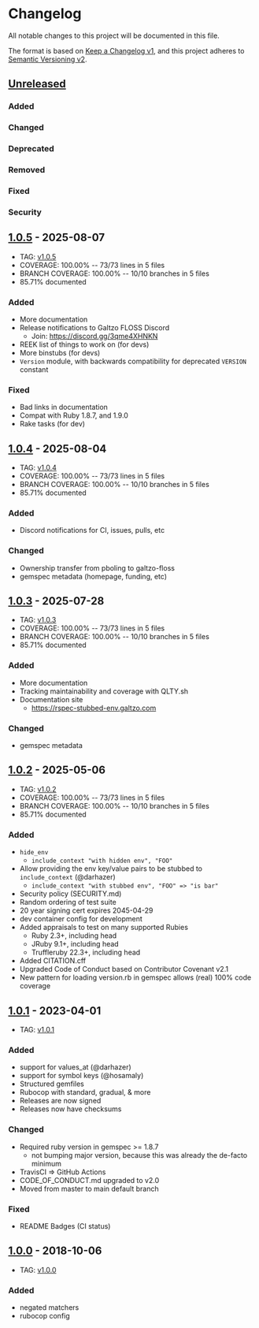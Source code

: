 # Changelog
All notable changes to this project will be documented in this file.

The format is based on [Keep a Changelog v1](https://keepachangelog.com/en/1.0.0/),
and this project adheres to [Semantic Versioning v2](https://semver.org/spec/v2.0.0.html).

## [Unreleased]
### Added
### Changed
### Deprecated
### Removed
### Fixed
### Security

## [1.0.5] - 2025-08-07
- TAG: [v1.0.5][1.0.5t]
- COVERAGE: 100.00% -- 73/73 lines in 5 files
- BRANCH COVERAGE: 100.00% -- 10/10 branches in 5 files
- 85.71% documented
### Added
- More documentation
- Release notifications to Galtzo FLOSS Discord
  - Join: https://discord.gg/3qme4XHNKN
- REEK list of things to work on (for devs)
- More binstubs (for devs)
- `Version` module, with backwards compatibility for deprecated `VERSION` constant
### Fixed
- Bad links in documentation
- Compat with Ruby 1.8.7, and 1.9.0
- Rake tasks (for dev)

## [1.0.4] - 2025-08-04
- TAG: [v1.0.4][1.0.4t]
- COVERAGE: 100.00% -- 73/73 lines in 5 files
- BRANCH COVERAGE: 100.00% -- 10/10 branches in 5 files
- 85.71% documented
### Added
- Discord notifications for CI, issues, pulls, etc
### Changed
- Ownership transfer from pboling to galtzo-floss
- gemspec metadata (homepage, funding, etc)

## [1.0.3] - 2025-07-28
- TAG: [v1.0.3][1.0.3t]
- COVERAGE: 100.00% -- 73/73 lines in 5 files
- BRANCH COVERAGE: 100.00% -- 10/10 branches in 5 files
- 85.71% documented
### Added
- More documentation
- Tracking maintainability and coverage with QLTY.sh
- Documentation site
  - https://rspec-stubbed-env.galtzo.com
### Changed
- gemspec metadata

## [1.0.2] - 2025-05-06
- TAG: [v1.0.2][1.0.2t]
- COVERAGE: 100.00% -- 73/73 lines in 5 files
- BRANCH COVERAGE: 100.00% -- 10/10 branches in 5 files
- 85.71% documented
### Added
- `hide_env`
  - `include_context "with hidden env", "FOO"`
- Allow providing the env key/value pairs to be stubbed to `include_context` (@darhazer)
  - `include_context "with stubbed env", "FOO" => "is bar"`
- Security policy (SECURITY.md)
- Random ordering of test suite
- 20 year signing cert expires 2045-04-29
- dev container config for development
- Added appraisals to test on many supported Rubies
  - Ruby 2.3+, including head
  - JRuby 9.1+, including head
  - Truffleruby 22.3+, including head
- Added CITATION.cff
- Upgraded Code of Conduct based on Contributor Covenant v2.1
- New pattern for loading version.rb in gemspec allows (real) 100% code coverage

## [1.0.1] - 2023-04-01
- TAG: [v1.0.1][1.0.1t]
### Added
- support for values_at (@darhazer)
- support for symbol keys (@hosamaly)
- Structured gemfiles
- Rubocop with standard, gradual, & more
- Releases are now signed
- Releases now have checksums
### Changed
- Required ruby version in gemspec >= 1.8.7
  - not bumping major version, because this was already the de-facto minimum
- TravisCI => GitHub Actions
- CODE_OF_CONDUCT.md upgraded to v2.0
- Moved from master to main default branch
### Fixed
- README Badges (CI status)

## [1.0.0] - 2018-10-06
- TAG: [v1.0.0][1.0.0t]
### Added
- negated matchers
- rubocop config

<!-- Contributors (alphabetically) -->
[@darhazer]: https://github.com/darhazer
[@hosamaly]: https://github.com/hosamaly

[Unreleased]: https://gitlab.com/galtzo-floss/rspec-stubbed_env/-/compare/v1.0.5...main
[1.0.5]: https://gitlab.com/galtzo-floss/rspec-stubbed_env/-/compare/v1.0.5...v1.0.5
[1.0.5t]: https://gitlab.com/galtzo-floss/rspec-stubbed_env/-/tags/v1.0.5
[1.0.4]: https://gitlab.com/galtzo-floss/rspec-stubbed_env/-/compare/v1.0.3...v1.0.4
[1.0.4t]: https://gitlab.com/galtzo-floss/rspec-stubbed_env/-/tags/v1.0.4
[1.0.3]: https://gitlab.com/galtzo-floss/rspec-stubbed_env/-/compare/v1.0.2...v1.0.3
[1.0.3t]: https://gitlab.com/galtzo-floss/rspec-stubbed_env/-/tags/v1.0.3
[1.0.2]: https://gitlab.com/galtzo-floss/rspec-stubbed_env/-/compare/v1.0.1...v1.0.2
[1.0.2t]: https://gitlab.com/galtzo-floss/rspec-stubbed_env/-/tags/v1.0.2
[1.0.1]: https://gitlab.com/galtzo-floss/rspec-stubbed_env/-/compare/v1.0.0...v1.0.1
[1.0.1t]: https://gitlab.com/galtzo-floss/rspec-stubbed_env/-/tags/v1.0.1
[1.0.0]: https://gitlab.com/galtzo-floss/rspec-stubbed_env/-/compare/a3055964517c159bf214712940982034b75264be...v1.0.0
[1.0.0t]: https://gitlab.com/galtzo-floss/rspec-stubbed_env/-/tags/v1.0.0
